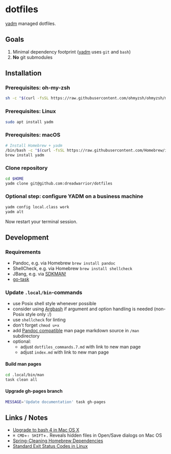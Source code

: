 # dotfiles

[yadm][yadm] managed dotfiles.

## Goals

1. Minimal dependency footprint ([yadm][yadm] uses `git` and `bash`)
2. **No** git submodules

## Installation

### Prerequisites: oh-my-zsh

```sh
sh -c "$(curl -fsSL https://raw.githubusercontent.com/ohmyzsh/ohmyzsh/master/tools/install.sh)"
```

### Prerequisites: Linux

```sh
sudo apt install yadm
```

### Prerequisites: macOS

```sh
# Install Homebrew + yadm
/bin/bash -c "$(curl -fsSL https://raw.githubusercontent.com/Homebrew/install/HEAD/install.sh)"
brew install yadm
```

### Clone repository

```sh
cd $HOME
yadm clone git@github.com:dreadwarrior/dotfiles
```

### Optional step: configure YADM on a business machine

```sh
yadm config local.class work
yadm alt
```

Now restart your terminal session.

## Development

### Requirements

- Pandoc, e.g. via Homebrew `brew install pandoc`
- ShellCheck, e.g. via Homebrew `brew install shellcheck`
- JBang, e.g. via [SDKMAN!](https://sdkman.io/install)
- [go-task](https://taskfile.dev/)

### Update `.local/bin`-commands

- use Posix shell style whenever possible
- consider using [Argbash](https://argbash.io/) if argument and option handling is needed (non-Posix style only :/)
- use `shellcheck` for linting
- don't forget `chmod u+x`
- add [Pandoc compatible](https://pandoc.org/) man page markdown source in `/man` subdirectory
- optional:
  - adjust `dotfiles_commands.7.md` with link to new man page
  - adjust `index.md` with link to new man page

#### Build man pages

```sh
cd .local/bin/man
task clean all
```

#### Upgrade gh-pages branch

```sh
MESSAGE='Update documentation' task gh-pages
```

## Links / Notes

  - [Upgrade to bash 4 in Mac OS X](http://clubmate.fi/upgrade-to-bash-4-in-mac-os-x/)
  - `⌘ CMD`+`⇧ SHIFT`+`.` Reveals hidden files in Open/Save dialogs on Mac OS
  - [Spring-Cleaning Homebrew Dependencies](http://patricklenz.co/blog/2012/5/21/spring-cleaning-homebrew-dependencies)
  - [Standard Exit Status Codes in Linux](https://www.baeldung.com/linux/status-codes)


[yadm]: https://github.com/TheLocehiliosan/yadm
